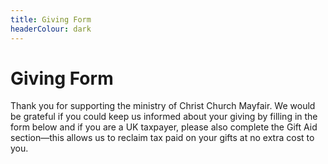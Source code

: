 ```yaml
---
title: Giving Form
headerColour: dark
---
```

Giving Form
=============
Thank you for supporting the ministry of Christ Church Mayfair.
We would be grateful if you could keep us informed about your giving by filling in the form below and if you are a UK taxpayer, please also complete the Gift Aid section—this allows us to reclaim tax paid on your gifts at no extra cost to you. 
